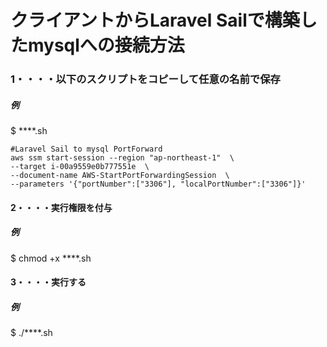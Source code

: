 # クライアントからLaravel Sailで構築したmysqlへの接続方法

### 1・・・・以下のスクリプトをコピーして任意の名前で保存
##### 例  
$ ****.sh

```
#Laravel Sail to mysql PortForward
aws ssm start-session --region "ap-northeast-1"  \
--target i-00a9559e0b777551e  \
--document-name AWS-StartPortForwardingSession  \
--parameters '{"portNumber":["3306"], "localPortNumber":["3306"]}'
```

#### 2・・・・実行権限を付与
##### 例  
$ chmod +x ****.sh

#### 3・・・・実行する
##### 例  
$ ./****.sh


